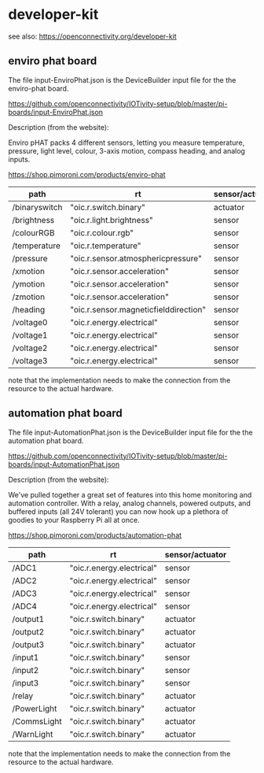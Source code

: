 # developer-kit


see also:  https://openconnectivity.org/developer-kit

## enviro phat board

The file input-EnviroPhat.json is the DeviceBuilder input file for the
the enviro-phat board.

https://github.com/openconnectivity/IOTivity-setup/blob/master/pi-boards/input-EnviroPhat.json

Description (from the website):

Enviro pHAT packs 4 different sensors, letting you measure temperature, pressure, light level, colour, 3-axis motion, compass heading, and analog inputs.

https://shop.pimoroni.com/products/enviro-phat


| path  |  rt | sensor/actuator |
| ----- | ----- | -------|
| /binaryswitch |  "oic.r.switch.binary"  |  actuator |
| /brightness |  "oic.r.light.brightness"  | sensor |
| /colourRGB |  "oic.r.colour.rgb"  | sensor  |
| /temperature  | "oic.r.temperature"  | sensor |
| /pressure          |  "oic.r.sensor.atmosphericpressure"    | sensor |
| /xmotion  |  "oic.r.sensor.acceleration"  | sensor |
| /ymotion  |  "oic.r.sensor.acceleration"  | sensor |
| /zmotion  |  "oic.r.sensor.acceleration"  | sensor |
| /heading          |  "oic.r.sensor.magneticfielddirection"  | sensor |
| /voltage0          |  "oic.r.energy.electrical"  | sensor |
| /voltage1          |  "oic.r.energy.electrical"  |sensor |
| /voltage2          |  "oic.r.energy.electrical"  | sensor |
| /voltage3          |  "oic.r.energy.electrical"  | sensor |

note that the implementation needs to make the connection from the resource to the actual hardware.



## automation phat board


The file input-AutomationPhat.json is the DeviceBuilder input file for the
the automation phat board.

https://github.com/openconnectivity/IOTivity-setup/blob/master/pi-boards/input-AutomationPhat.json

Description (from the website):

We've pulled together a great set of features into this home monitoring and automation controller. 
With a relay, analog channels, powered outputs, and buffered inputs (all 24V tolerant) you can now hook up a plethora of goodies to your Raspberry Pi all at once.

https://shop.pimoroni.com/products/automation-phat


| path  |  rt | sensor/actuator |
| ----- | ----- | -------|
| /ADC1 |  "oic.r.energy.electrical"  |  sensor |
| /ADC2 |  "oic.r.energy.electrical"  |  sensor |
| /ADC3 |  "oic.r.energy.electrical"  |  sensor |
| /ADC4 |  "oic.r.energy.electrical"  |  sensor |
| /output1 |  "oic.r.switch.binary"  |  actuator |
| /output2 |  "oic.r.switch.binary"  |  actuator |
| /output3 |  "oic.r.switch.binary"  |  actuator |
| /input1 |  "oic.r.switch.binary"  |  sensor |
| /input2 |  "oic.r.switch.binary"  |  sensor |
| /input3 |  "oic.r.switch.binary"  |  sensor |
| /relay |  "oic.r.switch.binary"  |  actuator |
| /PowerLight |  "oic.r.switch.binary"  |  actuator |
| /CommsLight |  "oic.r.switch.binary"  |  actuator |
| /WarnLight |  "oic.r.switch.binary"  |  actuator |


note that the implementation needs to make the connection from the resource to the actual hardware.